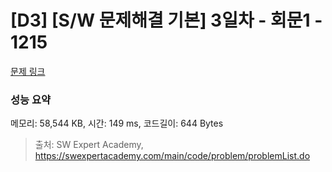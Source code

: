 # [D3] [S/W 문제해결 기본] 3일차 - 회문1 - 1215 

[문제 링크](https://swexpertacademy.com/main/code/problem/problemDetail.do?contestProbId=AV14QpAaAAwCFAYi) 

### 성능 요약

메모리: 58,544 KB, 시간: 149 ms, 코드길이: 644 Bytes



> 출처: SW Expert Academy, https://swexpertacademy.com/main/code/problem/problemList.do